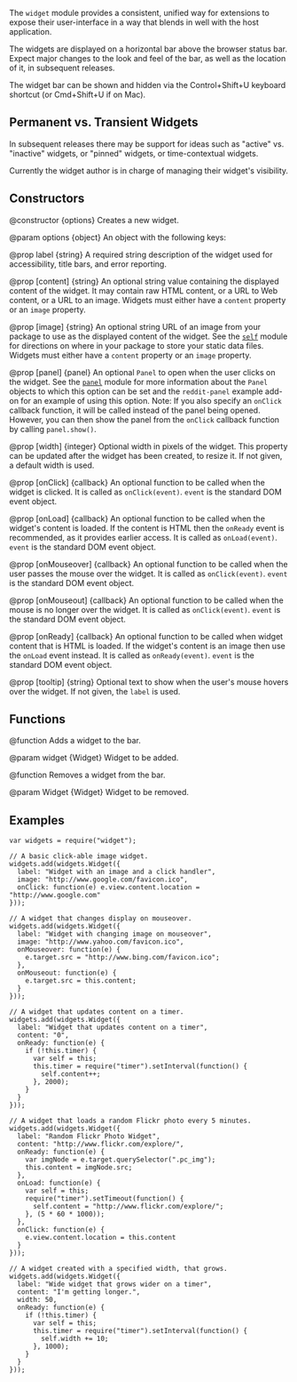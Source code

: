 <!-- contributed by Drew Willcoxon [adw@mozilla.com]  -->
<!-- edited by Noelle Murata [fiveinchpixie@gmail.com]  -->

The `widget` module provides a consistent, unified way for extensions to
expose their user-interface in a way that blends in well with the host
application.

The widgets are displayed on a horizontal bar above the browser status
bar. Expect major changes to the look and feel of the bar, as well as
the location of it, in subsequent releases.

The widget bar can be shown and hidden via the Control+Shift+U keyboard
shortcut (or Cmd+Shift+U if on Mac).

## Permanent vs. Transient Widgets

In subsequent releases there may be support for ideas such as "active"
vs. "inactive" widgets, or "pinned" widgets, or time-contextual widgets.

Currently the widget author is in charge of managing their widget's
visibility.

## Constructors ##

<api name="Widget">
@constructor {options}
  Creates a new widget.

@param options {object}
  An object with the following keys:

  @prop label {string}
    A required string description of the widget used for accessibility,
    title bars, and error reporting.

  @prop [content] {string}
    An optional string value containing the displayed content of the widget.
    It may contain raw HTML content, or a URL to Web content, or a URL to an
    image.  Widgets must either have a `content` property or an `image`
    property.

  @prop [image] {string}
    An optional string URL of an image from your package to use as the displayed
    content of the widget.  See the [`self`](#module/jetpack-core/self) module
    for directions on where in your package to store your static data files.
    Widgets must either have a `content` property or an `image` property.

  @prop [panel] {panel}
    An optional `Panel` to open when the user clicks on the widget.  See the
    [`panel`](#module/addon-kit/panel) module for more information about the
    `Panel` objects to which this option can be set and the `reddit-panel`
    example add-on for an example of using this option.  Note: If you also
    specify an `onClick` callback function, it will be called instead of the
    panel being opened.  However, you can then show the panel from the `onClick`
    callback function by calling `panel.show()`.

  @prop [width] {integer}
    Optional width in pixels of the widget. This property can be updated after
    the widget has been created, to resize it. If not given, a default width is
    used.

  @prop [onClick] {callback}
    An optional function to be called when the widget is clicked. It is called
    as `onClick(event)`. `event` is the standard DOM event object.

  @prop [onLoad] {callback}
    An optional function to be called when the widget's content is loaded. If
    the content is HTML then the `onReady` event is recommended, as it provides
    earlier access. It is called as `onLoad(event)`. `event` is the standard DOM
    event object.

  @prop [onMouseover] {callback}
    An optional function to be called when the user passes the mouse over the
    widget. It is called as `onClick(event)`. `event` is the standard DOM event
    object.

  @prop [onMouseout] {callback}
    An optional function to be called when the mouse is no longer over the
    widget. It is called as `onClick(event)`. `event` is the standard DOM event
    object.

  @prop [onReady] {callback}
    An optional function to be called when widget content that is HTML is
    loaded. If the widget's content is an image then use the `onLoad` event
    instead. It is called as `onReady(event)`. `event` is the standard DOM event
    object.

  @prop [tooltip] {string}
    Optional text to show when the user's mouse hovers over the widget.  If not
    given, the `label` is used.
</api>

## Functions ##

<api name="add">
@function
  Adds a widget to the bar.

@param widget {Widget}
  Widget to be added.
</api>


<api name="remove">
@function
  Removes a widget from the bar.

@param Widget {Widget}
  Widget to be removed.
</api>

## Examples ##

    var widgets = require("widget");

    // A basic click-able image widget.
    widgets.add(widgets.Widget({
      label: "Widget with an image and a click handler",
      image: "http://www.google.com/favicon.ico",
      onClick: function(e) e.view.content.location = "http://www.google.com"
    }));

    // A widget that changes display on mouseover.
    widgets.add(widgets.Widget({
      label: "Widget with changing image on mouseover",
      image: "http://www.yahoo.com/favicon.ico",
      onMouseover: function(e) {
        e.target.src = "http://www.bing.com/favicon.ico";
      },
      onMouseout: function(e) {
        e.target.src = this.content;
      }
    }));

    // A widget that updates content on a timer.
    widgets.add(widgets.Widget({
      label: "Widget that updates content on a timer",
      content: "0",
      onReady: function(e) {
        if (!this.timer) {
          var self = this;
          this.timer = require("timer").setInterval(function() {
            self.content++;
          }, 2000);
        }
      }
    }));

    // A widget that loads a random Flickr photo every 5 minutes.
    widgets.add(widgets.Widget({
      label: "Random Flickr Photo Widget",
      content: "http://www.flickr.com/explore/",
      onReady: function(e) {
        var imgNode = e.target.querySelector(".pc_img");
        this.content = imgNode.src;
      },
      onLoad: function(e) {
        var self = this;
        require("timer").setTimeout(function() {
          self.content = "http://www.flickr.com/explore/";
        }, (5 * 60 * 1000));
      },
      onClick: function(e) {
        e.view.content.location = this.content
      }
    }));

    // A widget created with a specified width, that grows.
    widgets.add(widgets.Widget({
      label: "Wide widget that grows wider on a timer",
      content: "I'm getting longer.",
      width: 50,
      onReady: function(e) {
        if (!this.timer) {
          var self = this;
          this.timer = require("timer").setInterval(function() {
            self.width += 10;
          }, 1000);
        }
      }
    }));
